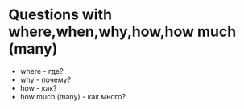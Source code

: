 # Questions with where,when,why,how,how much (many)

- where - где?
- why - почему?
- how - как?
- how much (many) - как много?




